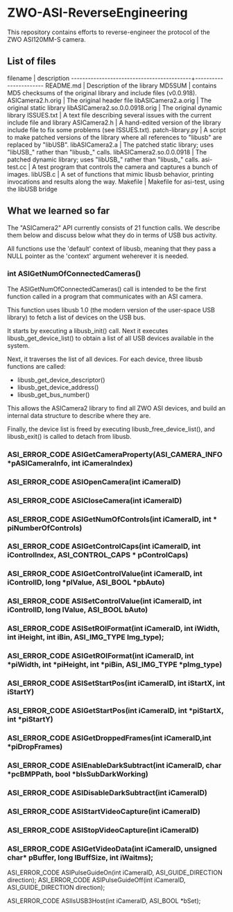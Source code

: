 # ZWO-ASI-ReverseEngineering

This repository contains efforts to reverse-engineer the protocol of the ZWO ASI120MM-S camera.

## List of files

filename                                   | description
-------------------------------------------+-----------------------
README.md                                  | Description of the library
MD5SUM                                     | contains MD5 checksums of the original library and include files (v0.0.918).
ASICamera2.h.orig                          | The original header file
libASICamera2.a.orig                       | The original static library
libASICamera2.so.0.0.0918.orig             | The original dynamic library
ISSUES.txt                                 | A text file describing several issues with the current include file and library
ASICamera2.h                               | A hand-edited version of the library include file to fix some problems (see ISSUES.txt).
patch-library.py                           | A script to make patched versions of the library where all references to "libusb" are replaced by "libUSB".
libASICamera2.a                            | The patched static library; uses "libUSB_<xxx>" rather than "libusb_<xxx>" calls.
libASICamera2.so.0.0.0918                  | The patched dynamic library; uses "libUSB_<xxx>" rather than "libusb_<xxx>" calls.
asi-test.cc                                | A test program that controls the camera and captures a bunch of images.
libUSB.c                                   | A set of functions that mimic libusb behavior, printing invocations and results along the way.
Makefile                                   | Makefile for asi-test, using the libUSB bridge

## What we learned so far

The "ASICamera2" API currently consists of 21 function calls.
We describe them below and discuss below what they do in terms of USB bus activity.

All functions use the 'default' context of libusb, meaning that they pass a NULL pointer as the 'context' argument
weherever it is needed.

### int ASIGetNumOfConnectedCameras()

The ASIGetNumOfConnectedCameras() call is intended to be the first function called in a program that communicates
with an ASI camera.

This function uses libusb 1.0 (the modern version of the user-space USB library) to fetch a list of
devices on the USB bus.

It starts by executing a libusb_init() call. Next it executes libusb_get_device_list() to obtain a list of
all USB devices available in the system.

Next, it traverses the list of all devices. For each device, three libusb functions are called:

- libusb_get_device_descriptor()
- libusb_get_device_address()
- libusb_get_bus_number()

This allows the ASICamera2 library to find all ZWO ASI devices, and build an internal data structure to describe
where they are.

Finally, the device list is freed by executing libusb_free_device_list(), and libusb_exit() is called to detach from
libusb.

### ASI_ERROR_CODE ASIGetCameraProperty(ASI_CAMERA_INFO *pASICameraInfo, int iCameraIndex)
### ASI_ERROR_CODE ASIOpenCamera(int iCameraID)
### ASI_ERROR_CODE ASICloseCamera(int iCameraID)
### ASI_ERROR_CODE ASIGetNumOfControls(int iCameraID, int * piNumberOfControls)
### ASI_ERROR_CODE ASIGetControlCaps(int iCameraID, int iControlIndex, ASI_CONTROL_CAPS * pControlCaps)

### ASI_ERROR_CODE ASIGetControlValue(int iCameraID, int iControlID, long *plValue, ASI_BOOL *pbAuto)
### ASI_ERROR_CODE ASISetControlValue(int iCameraID, int iControlID, long lValue, ASI_BOOL bAuto)
### ASI_ERROR_CODE ASISetROIFormat(int iCameraID, int iWidth, int iHeight,  int iBin, ASI_IMG_TYPE Img_type);
### ASI_ERROR_CODE ASIGetROIFormat(int iCameraID, int *piWidth, int *piHeight,  int *piBin, ASI_IMG_TYPE *pImg_type)

### ASI_ERROR_CODE ASISetStartPos(int iCameraID, int iStartX, int iStartY)
### ASI_ERROR_CODE ASIGetStartPos(int iCameraID, int *piStartX, int *piStartY)

### ASI_ERROR_CODE ASIGetDroppedFrames(int iCameraID,int *piDropFrames)

### ASI_ERROR_CODE ASIEnableDarkSubtract(int iCameraID, char *pcBMPPath, bool *bIsSubDarkWorking)
### ASI_ERROR_CODE ASIDisableDarkSubtract(int iCameraID)

### ASI_ERROR_CODE ASIStartVideoCapture(int iCameraID)
### ASI_ERROR_CODE ASIStopVideoCapture(int iCameraID)

### ASI_ERROR_CODE ASIGetVideoData(int iCameraID, unsigned char* pBuffer, long lBuffSize, int iWaitms);

ASI_ERROR_CODE ASIPulseGuideOn(int iCameraID, ASI_GUIDE_DIRECTION direction);
ASI_ERROR_CODE ASIPulseGuideOff(int iCameraID, ASI_GUIDE_DIRECTION direction);

ASI_ERROR_CODE ASIIsUSB3Host(int iCameraID, ASI_BOOL *bSet);
